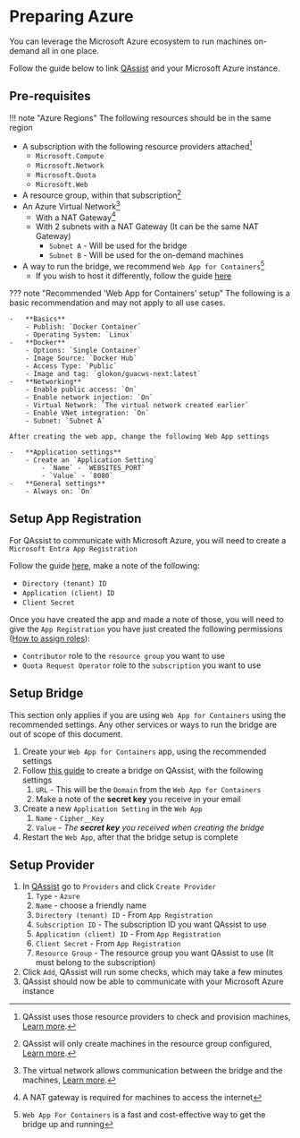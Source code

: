 # Preparing Azure

You can leverage the Microsoft Azure ecosystem to run machines on-demand all in one place.

Follow the guide below to link [QAssist](https://app.qassist.io) and your Microsoft Azure instance.

## Pre-requisites

!!! note "Azure Regions"
    The following resources should be in the same region

-   A subscription with the following resource providers attached[^1]
    * `Microsoft.Compute`
    * `Microsoft.Network`
    * `Microsoft.Quota`
    * `Microsoft.Web`
-   A resource group, within that subscription[^2]
-   An Azure Virtual Network[^3]
    * With a NAT Gateway[^4]
    * With 2 subnets with a NAT Gateway (It can be the same NAT Gateway)
        * `Subnet A` - Will be used for the bridge
        * `Subnet B` - Will be used for the on-demand machines
-   A way to run the bridge, we recommend `Web App for Containers`[^5]
    * If you wish to host it differently, follow the guide [here](../bridges/setup-bridge.md)

??? note "Recommended 'Web App for Containers' setup"
    The following is a basic recommendation and may not apply to all use cases.

    -   **Basics**
        - Publish: `Docker Container`
        - Operating System: `Linux`
    -   **Docker**
        - Options: `Single Container`
        - Image Source: `Docker Hub`
        - Access Type: `Public`
        - Image and tag: `glokon/guacws-next:latest`
    -   **Networking**
        - Enable public access: `On`
        - Enable network injection: `On`
        - Virtual Network: `The virtual network created earlier`
        - Enable VNet integration: `On`
        - Subnet: `Subnet A`
    
    After creating the web app, change the following Web App settings
    
    -   **Application settings**
        - Create an `Application Setting`
            - `Name` - `WEBSITES_PORT`
            - `Value` - `8080`
    -   **General settings**
        - Always on: `On`

## Setup App Registration

For QAssist to communicate with Microsoft Azure, you will need to create a `Microsoft Entra App Registration`

Follow the guide [here](https://learn.microsoft.com/en-us/azure/active-directory/develop/howto-create-service-principal-portal), make a note of the following:

-   `Directory (tenant) ID`
-   `Application (client) ID`
-   `Client Secret`

Once you have created the app and made a note of those, you will need to give the `App Registration` you have just created the following permissions ([How to assign roles](https://learn.microsoft.com/en-us/entra/identity-platform/howto-create-service-principal-portal#assign-a-role-to-the-application)):

-   `Contributor` role to the `resource group` you want to use
-   `Quota Request Operator` role to the `subscription` you want to use

## Setup Bridge

This section only applies if you are using `Web App for Containers` using the recommended settings.
Any other services or ways to run the bridge are out of scope of this document.

1.  Create your `Web App for Containers` app, using the recommended settings
2.  Follow [this guide](../bridges/setup-bridge.md) to create a bridge on QAssist, with the following settings
    1. `URL` - This will be the `Domain` from the `Web App for Containers`
    2. Make a note of the **secret key** you receive in your email
3.  Create a new `Application Setting` in the `Web App`
    1. `Name` - `Cipher__Key`
    2. `Value` - _The **secret key** you received when creating the bridge_
4.  Restart the `Web App`, after that the bridge setup is complete

## Setup Provider

1.  In [QAssist](https://app.qassist.io) go to `Providers` and click `Create Provider`
    1. `Type` - `Azure`
    2. `Name` - choose a friendly name
    3. `Directory (tenant) ID` - From `App Registration`
    4. `Subscription ID` - The subscription ID you want QAssist to use
    5. `Application (client) ID` - From `App Registration`
    6. `Client Secret` - From `App Registration`
    7. `Resource Group` - The resource group you want QAssist to use (It must belong to the subscription)
2.  Click `Add`, QAssist will run some checks, which may take a few minutes
3.  QAssist should now be able to communicate with your Microsoft Azure instance


[^1]: QAssist uses those resource providers to check and provision machines, [Learn more](https://learn.microsoft.com/en-us/azure/azure-resource-manager/management/resource-providers-and-types#register-resource-provider).
[^2]: QAssist will only create machines in the resource group configured, [Learn more](https://learn.microsoft.com/en-us/azure/azure-resource-manager/management/manage-resource-groups-portal#create-resource-groups).
[^3]: The virtual network allows communication between the bridge and the machines, [Learn more](https://learn.microsoft.com/en-us/azure/virtual-network/quick-create-portal).
[^4]: A NAT gateway is required for machines to access the internet
[^5]: `Web App For Containers` is a fast and cost-effective way to get the bridge up and running
